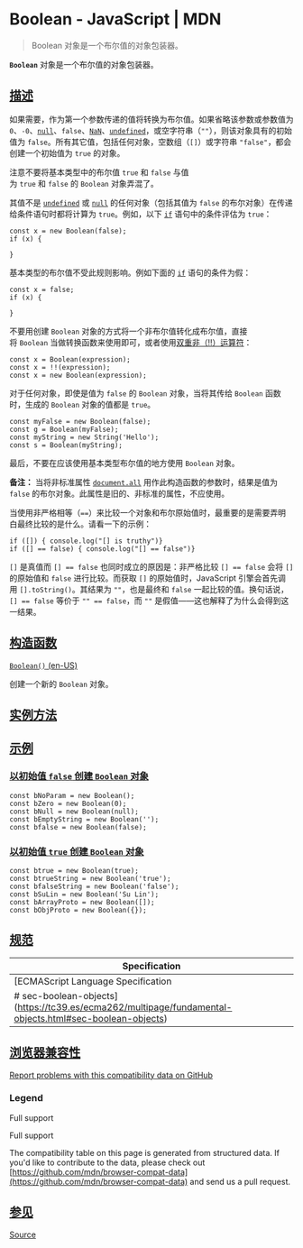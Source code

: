 # Boolean - JavaScript | MDN

> Boolean 对象是一个布尔值的对象包装器。

**`Boolean`** 对象是一个布尔值的对象包装器。

[描述](https://developer.mozilla.org/zh-CN/docs/Web/JavaScript/Reference/Global_Objects/Boolean#%E6%8F%8F%E8%BF%B0 "Permalink to 描述")
-----------------------------------------------------------------------------------------------------------------------------------

如果需要，作为第一个参数传递的值将转换为布尔值。如果省略该参数或参数值为 `0`、`-0`、[`null`](https://developer.mozilla.org/zh-CN/docs/Web/JavaScript/Reference/Operators/null)、`false`、[`NaN`](https://developer.mozilla.org/zh-CN/docs/Web/JavaScript/Reference/Global_Objects/NaN)、[`undefined`](https://developer.mozilla.org/zh-CN/docs/Web/JavaScript/Reference/Global_Objects/undefined)，或空字符串（`""`），则该对象具有的初始值为 `false`。所有其它值，包括任何对象，空数组（`[]`）或字符串 `"false"`，都会创建一个初始值为 `true` 的对象。

注意不要将基本类型中的布尔值 `true` 和 `false` 与值为 `true` 和 `false` 的 `Boolean` 对象弄混了。

其值不是 [`undefined`](https://developer.mozilla.org/zh-CN/docs/Web/JavaScript/Reference/Global_Objects/undefined) 或 [`null`](https://developer.mozilla.org/zh-CN/docs/Web/JavaScript/Reference/Operators/null) 的任何对象（包括其值为 `false` 的布尔对象）在传递给条件语句时都将计算为 `true`。例如，以下 [`if`](https://developer.mozilla.org/zh-CN/docs/Web/JavaScript/Reference/Statements/if...else) 语句中的条件评估为 `true`：

    const x = new Boolean(false);
    if (x) {
      
    }
    

基本类型的布尔值不受此规则影响。例如下面的 [`if`](https://developer.mozilla.org/zh-CN/docs/Web/JavaScript/Reference/Statements/if...else) 语句的条件为假：

    const x = false;
    if (x) {
      
    }
    

不要用创建 `Boolean` 对象的方式将一个非布尔值转化成布尔值，直接将 `Boolean` 当做转换函数来使用即可，或者使用[双重非（!!）运算符](https://developer.mozilla.org/zh-CN/docs/Web/JavaScript/Reference/Operators/Logical_NOT#double_not_!!)：

    const x = Boolean(expression);     
    const x = !!(expression);          
    const x = new Boolean(expression); 
    

对于任何对象，即使是值为 `false` 的 `Boolean` 对象，当将其传给 `Boolean` 函数时，生成的 `Boolean` 对象的值都是 `true`。

    const myFalse = new Boolean(false);   
    const g = Boolean(myFalse);       
    const myString = new String('Hello'); 
    const s = Boolean(myString);      
    

最后，不要在应该使用基本类型布尔值的地方使用 `Boolean` 对象。

**备注：** 当将非标准属性 [`document.all`](https://developer.mozilla.org/zh-CN/docs/Web/API/Document#%E5%B1%9E%E6%80%A7) 用作此构造函数的参数时，结果是值为 `false` 的布尔对象。此属性是旧的、非标准的属性，不应使用。

当使用非严格相等（`==`）来比较一个对象和布尔原始值时，最重要的是需要弄明白最终比较的是什么。请看一下的示例：

    if ([]) { console.log("[] is truthy")}         
    if ([] == false) { console.log("[] == false")} 
    

`[]` 是真值而 `[] == false` 也同时成立的原因是：非严格比较 `[] == false` 会将 `[]` 的原始值和 `false` 进行比较。而获取 `[]` 的原始值时，JavaScript 引擎会首先调用 `[].toString()`。其结果为 `""`，也是最终和 `false` 一起比较的值。换句话说，`[] == false` 等价于 `"" == false`，而 `""` 是假值——这也解释了为什么会得到这一结果。

[构造函数](https://developer.mozilla.org/zh-CN/docs/Web/JavaScript/Reference/Global_Objects/Boolean#%E6%9E%84%E9%80%A0%E5%87%BD%E6%95%B0 "Permalink to 构造函数")
---------------------------------------------------------------------------------------------------------------------------------------------------------

[`Boolean()` (en-US)](https://developer.mozilla.org/en-US/docs/Web/JavaScript/Reference/Global_Objects/Boolean/Boolean "Currently only available in English (US)")

创建一个新的 `Boolean` 对象。

[实例方法](https://developer.mozilla.org/zh-CN/docs/Web/JavaScript/Reference/Global_Objects/Boolean#%E5%AE%9E%E4%BE%8B%E6%96%B9%E6%B3%95 "Permalink to 实例方法")
---------------------------------------------------------------------------------------------------------------------------------------------------------

[示例](https://developer.mozilla.org/zh-CN/docs/Web/JavaScript/Reference/Global_Objects/Boolean#%E7%A4%BA%E4%BE%8B "Permalink to 示例")
-----------------------------------------------------------------------------------------------------------------------------------

### [以初始值 `false` 创建 `Boolean` 对象](https://developer.mozilla.org/zh-CN/docs/Web/JavaScript/Reference/Global_Objects/Boolean#%E4%BB%A5%E5%88%9D%E5%A7%8B%E5%80%BC_false_%E5%88%9B%E5%BB%BA_boolean_%E5%AF%B9%E8%B1%A1 "Permalink to 以初始值 false 创建 Boolean 对象")

    const bNoParam = new Boolean();
    const bZero = new Boolean(0);
    const bNull = new Boolean(null);
    const bEmptyString = new Boolean('');
    const bfalse = new Boolean(false);
    

### [以初始值 `true` 创建 `Boolean` 对象](https://developer.mozilla.org/zh-CN/docs/Web/JavaScript/Reference/Global_Objects/Boolean#%E4%BB%A5%E5%88%9D%E5%A7%8B%E5%80%BC_true_%E5%88%9B%E5%BB%BA_boolean_%E5%AF%B9%E8%B1%A1 "Permalink to 以初始值 true 创建 Boolean 对象")

    const btrue = new Boolean(true);
    const btrueString = new Boolean('true');
    const bfalseString = new Boolean('false');
    const bSuLin = new Boolean('Su Lin');
    const bArrayProto = new Boolean([]);
    const bObjProto = new Boolean({});
    

[规范](https://developer.mozilla.org/zh-CN/docs/Web/JavaScript/Reference/Global_Objects/Boolean#%E8%A7%84%E8%8C%83 "Permalink to 规范")
-----------------------------------------------------------------------------------------------------------------------------------

| Specification |
| --- |
| [ECMAScript Language Specification  
\# sec-boolean-objects](https://tc39.es/ecma262/multipage/fundamental-objects.html#sec-boolean-objects) |

[浏览器兼容性](https://developer.mozilla.org/zh-CN/docs/Web/JavaScript/Reference/Global_Objects/Boolean#%E6%B5%8F%E8%A7%88%E5%99%A8%E5%85%BC%E5%AE%B9%E6%80%A7 "Permalink to 浏览器兼容性")
-------------------------------------------------------------------------------------------------------------------------------------------------------------------------------

[Report problems with this compatibility data on GitHub](https://github.com/mdn/browser-compat-data/issues/new?mdn-url=https%3A%2F%2Fdeveloper.mozilla.org%2Fzh-CN%2Fdocs%2FWeb%2FJavaScript%2FReference%2FGlobal_Objects%2FBoolean&metadata=%3C%21--+Do+not+make+changes+below+this+line+--%3E%0A%3Cdetails%3E%0A%3Csummary%3EMDN+page+report+details%3C%2Fsummary%3E%0A%0A*+Query%3A+%60javascript.builtins.Boolean%60%0A*+Report+started%3A+2022-07-27T11%3A31%3A40.225Z%0A%0A%3C%2Fdetails%3E&title=javascript.builtins.Boolean+-+%3CSUMMARIZE+THE+PROBLEM%3E&template=data-problem.yml "Report an issue with this compatibility data")

### Legend

Full support

Full support

The compatibility table on this page is generated from structured data. If you'd like to contribute to the data, please check out [https://github.com/mdn/browser-compat-data](https://github.com/mdn/browser-compat-data) and send us a pull request.

[参见](https://developer.mozilla.org/zh-CN/docs/Web/JavaScript/Reference/Global_Objects/Boolean#%E5%8F%82%E8%A7%81 "Permalink to 参见")
-----------------------------------------------------------------------------------------------------------------------------------


[Source](https://developer.mozilla.org/zh-CN/docs/Web/JavaScript/Reference/Global_Objects/Boolean)